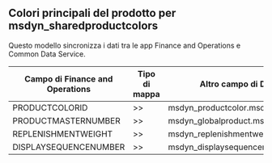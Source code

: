 ## <a name="product-master-colors-to-msdyn_sharedproductcolors"></a>Colori principali del prodotto per msdyn_sharedproductcolors

Questo modello sincronizza i dati tra le app Finance and Operations e Common Data Service.

Campo di Finance and Operations | Tipo di mappa | Altro campo di Dynamics 365 | Valore predefinito
---|---|---|---
PRODUCTCOLORID | >> | msdyn_productcolor.msdyn_productcolorname | 
PRODUCTMASTERNUMBER | >> | msdyn_globalproduct.msdyn_productnumber | 
REPLENISHMENTWEIGHT | >> | msdyn_replenishmentweight | 
DISPLAYSEQUENCENUMBER | >> | msdyn_displaysequencenumber | 
